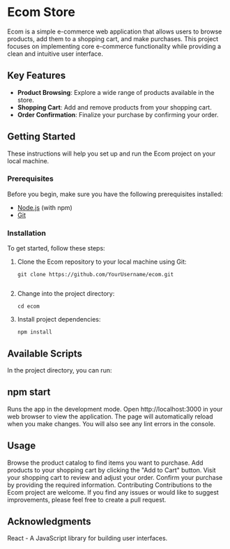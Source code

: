 # Ecom Store

Ecom is a simple e-commerce web application that allows users to browse products, add them to a shopping cart, and make purchases. This project focuses on implementing core e-commerce functionality while providing a clean and intuitive user interface.

## Key Features

- **Product Browsing**: Explore a wide range of products available in the store.
- **Shopping Cart**: Add and remove products from your shopping cart.
- **Order Confirmation**: Finalize your purchase by confirming your order.

## Getting Started

These instructions will help you set up and run the Ecom project on your local machine.

### Prerequisites

Before you begin, make sure you have the following prerequisites installed:

- [Node.js](https://nodejs.org/) (with npm)
- [Git](https://git-scm.com/)

### Installation

To get started, follow these steps:

1. Clone the Ecom repository to your local machine using Git:

   ```shell
   git clone https://github.com/YourUsername/ecom.git
  
2. Change into the project directory:

    ```shell
    cd ecom
    ```

3. Install project dependencies:
    ```shell
    npm install
    ```
## Available Scripts
In the project directory, you can run:

## npm start
Runs the app in the development mode. Open http://localhost:3000 in your web browser to view the application. The page will automatically reload when you make changes. You will also see any lint errors in the console.

## Usage
Browse the product catalog to find items you want to purchase.
Add products to your shopping cart by clicking the "Add to Cart" button.
Visit your shopping cart to review and adjust your order.
Confirm your purchase by providing the required information.
Contributing
Contributions to the Ecom project are welcome. If you find any issues or would like to suggest improvements, please feel free to create a pull request.

## Acknowledgments
React - A JavaScript library for building user interfaces.


